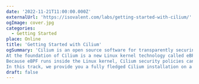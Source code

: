 ```yaml
---
date: '2022-11-21T11:00:00.000Z'
externalUrl: 'https://isovalent.com/labs/getting-started-with-cilium/'
ogImage: cover.jpg
categories:
  - Getting Started
place: Online
title: 'Getting Started with Cilium'
ogSummary: 'Cilium is an open source software for transparently securing the network connectivity between application services deployed using Linux container management platforms like Docker and Kubernetes.
At the foundation of Cilium is a new Linux kernel technology called eBPF, which enables the dynamic insertion of powerful security visibility and control logic within Linux itself.
Because eBPF runs inside the Linux kernel, Cilium security policies can be applied and updated without any changes to the application code or container configuration.
In this track, we provide you a fully fledged Cilium installation on a small cluster, together with a few challenges to solve. See yourself how Cilium works, and how it can help you securing your moon-sized battlestation in a “Star Wars”-inspired challenge.'
draft: false
---
```


